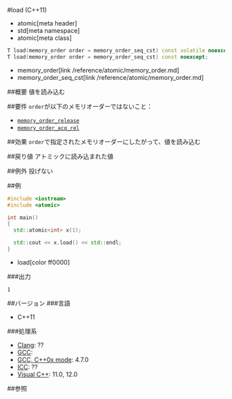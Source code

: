 #load (C++11)
* atomic[meta header]
* std[meta namespace]
* atomic[meta class]

```cpp
T load(memory_order order = memory_order_seq_cst) const volatile noexcept;
T load(memory_order order = memory_order_seq_cst) const noexcept;
```
* memory_order[link /reference/atomic/memory_order.md]
* memory_order_seq_cst[link /reference/atomic/memory_order.md]

##概要
値を読み込む


##要件
`order`が以下のメモリオーダーではないこと：

- [`memory_order_release`](/reference/atomic/memory_order.md)
- [`memory_order_acq_rel`](/reference/atomic/memory_order.md)


##効果
`order`で指定されたメモリオーダーにしたがって、値を読み込む


##戻り値
アトミックに読み込まれた値


##例外
投げない


##例
```cpp
#include <iostream>
#include <atomic>

int main()
{
  std::atomic<int> x(1);

  std::cout << x.load() << std::endl;
}
```
* load[color ff0000]


###出力
```
1
```


##バージョン
###言語
- C++11


###処理系
- [Clang](/implementation.md#clang): ??
- [GCC](/implementation.md#gcc): 
- [GCC, C++0x mode](/implementation.md#gcc): 4.7.0
- [ICC](/implementation.md#icc): ??
- [Visual C++](/implementation.md#visual_cpp): 11.0, 12.0


##参照


